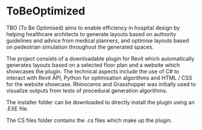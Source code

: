 # ToBeOptimized
TBO (To Be Optimised) aims to enable efficiency in hospital design by helping healthcare architects to generate layouts based on authority guidelines and advice from medical planners, and optimise layouts based on pedestrian simulation throughout the generated spaces. 

The project consists of a downloadable plugin for Revit which automatically generates layouts based on a selected floor plan and a website which showcases the plugin. The technical aspects include the use of C# to interact with Revit API, Python for optimisation algorithms and HTML / CSS for the website showcase. Rhinoceros and Grasshopper was initially used to visualize outputs from tests of procedural generation algorithms.

The installer folder can be downloaded to directly install the plugin using an .EXE file.

The CS files folder contains the .cs files which make up the plugin.
